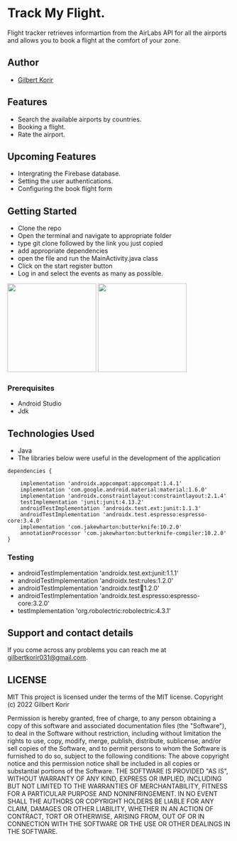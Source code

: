 # Track My Flight.

Flight tracker retrieves informartion from the AirLabs API for all the airports and allows you to book a flight at the comfort of your zone.
## Author
- [Gilbert Korir](https://github.com/gilbertKorir)

## Features
* Search the available airports by countries.
* Booking a flight.
* Rate the airport.


## Upcoming Features
* Intergrating the Firebase database.
* Setting the user authentications.
* Configuring the book flight form

## Getting Started

* Clone the repo
* Open the terminal and navigate to appropriate folder
* type git clone followed by the link you just copied
* add appropriate dependencies
* open the file and run the MainActivity.java class
* Click on the start register button
* Log in and select the events as many as possible.

<img src="images/crayons.jpg" width="200"> <img src="images/crisps.jpg" width="200">


### Prerequisites

* Android Studio
* Jdk

## Technologies Used
* Java
* The libraries below were useful in the development of the application <br />
```
dependencies {

    implementation 'androidx.appcompat:appcompat:1.4.1'
    implementation 'com.google.android.material:material:1.6.0'
    implementation 'androidx.constraintlayout:constraintlayout:2.1.4'
    testImplementation 'junit:junit:4.13.2'
    androidTestImplementation 'androidx.test.ext:junit:1.1.3'
    androidTestImplementation 'androidx.test.espresso:espresso-core:3.4.0'
    implementation 'com.jakewharton:butterknife:10.2.0'
    annotationProcessor 'com.jakewharton:butterknife-compiler:10.2.0'
}
```
### Testing

* androidTestImplementation 'androidx.test.ext:junit:1.1.1'
* androidTestImplementation 'androidx.test:rules:1.2.0'
* androidTestImplementation 'androidx.test:runner:1.2.0'
* androidTestImplementation 'androidx.test.espresso:espresso-core:3.2.0'
* testImplementation 'org.robolectric:robolectric:4.3.1'


## Support and contact details
If you come across any problems you can reach me at gilbertkorir031@gmail.com.

## LICENSE
MIT This project is licensed under the terms of the MIT license. Copyright (c) 2022 Gilbert Korir

Permission is hereby granted, free of charge, to any person obtaining a copy of this software and associated documentation files (the "Software"), to deal in the Software without restriction, including without limitation the rights to use, copy, modify, merge, publish, distribute, sublicense, and/or sell copies of the Software, and to permit persons to whom the Software is furnished to do so, subject to the following conditions: The above copyright notice and this permission notice shall be included in all copies or substantial portions of the Software. THE SOFTWARE IS PROVIDED "AS IS", WITHOUT WARRANTY OF ANY KIND, EXPRESS OR IMPLIED, INCLUDING BUT NOT LIMITED TO THE WARRANTIES OF MERCHANTABILITY, FITNESS FOR A PARTICULAR PURPOSE AND NONINFRINGEMENT. IN NO EVENT SHALL THE AUTHORS OR COPYRIGHT HOLDERS BE LIABLE FOR ANY CLAIM, DAMAGES OR OTHER LIABILITY, WHETHER IN AN ACTION OF CONTRACT, TORT OR OTHERWISE, ARISING FROM, OUT OF OR IN CONNECTION WITH THE SOFTWARE OR THE USE OR OTHER DEALINGS IN THE SOFTWARE.